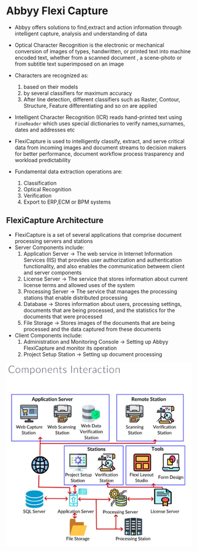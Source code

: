 # Abbyy Flexi Capture

* Abbyy offers solutions to find,extract and action information through intelligent capture, analysis and understanding of data
* Optical Character Recognition is the electronic or mechanical conversion of images of types, handwritten, or printed text into machine encoded text, whether from a scanned document , a scene-photo or from subtitle text superimposed on an image
* Characters are recognized as:
    1. based on their models
    2. by several classifiers for maximum accuracy
    3. After line detection, different classifiers such as Raster, Contour, Structure, Feature differentiating and so on are applied
* Intelligent Character Recognition (ICR) reads hand-printed text using ```FineReader``` which uses special dictionaries to verify names,surnames, dates and addresses etc

* FlexiCapture is used to intelligently classify, extract, and serve critical data from incoming images and document streams to decision makers for better performance, document workflow process trasparency and workload predictability
* Fundamental data extraction operations are:
    1. Classification
    2. Optical Recognition
    3. Verification
    4. Export to ERP,ECM or BPM systems

## FlexiCapture Architecture
* FlexiCapture is a set of several applications that comprise document processing servers and stations
* Server Components include:
    1. Application Server -> The web service in Internet Information Services (IIS) that provides user authorization and authentication functionality, and also enables the communication betweem client and server components
    2. License Server -> The service that stores information about current license terms and allowed uses of the system
    3. Processing Server -> The service that manages the processing stations that enable distributed processing
    4. Database -> Stores information about users, processing settings, documents that are being processed, and the statistics for the documents that were processed
    5. File Storage -> Stores images of the documents that are being processed and the data captured from these documents
* Client Components include:
    1. Administration and Monitoring Console -> Setting up Abbyy FlexiCapture and monitor its operation
    2. Project Setup Station -> Setting up document processing

<img src="Images\FlexiComponentsInteraction.png" />
